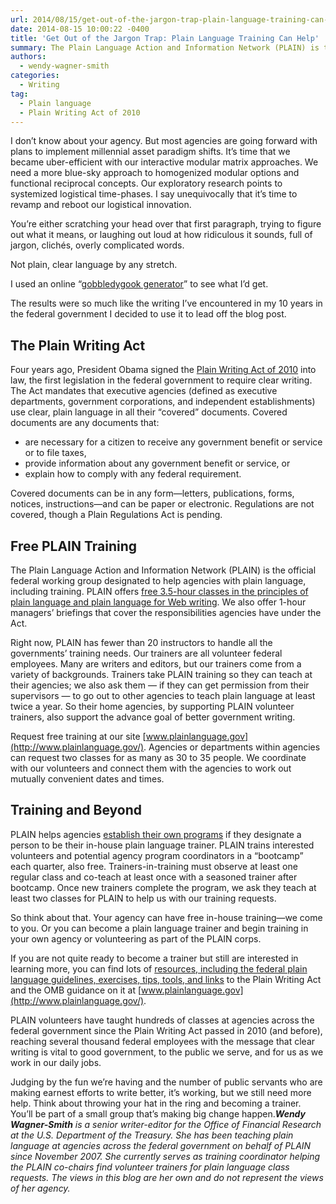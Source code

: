 ```yaml
---
url: 2014/08/15/get-out-of-the-jargon-trap-plain-language-training-can-help.md
date: 2014-08-15 10:00:22 -0400
title: 'Get Out of the Jargon Trap: Plain Language Training Can Help'
summary: The Plain Language Action and Information Network (PLAIN) is the official federal working group designated to help agencies with plain language, including training. PLAIN offers free 3.5-hour classes in the principles of plain language and plain language for Web writing.
authors:
  - wendy-wagner-smith
categories:
  - Writing
tag:
  - Plain language
  - Plain Writing Act of 2010
---
```


I don’t know about your agency. But most agencies are going forward with plans to implement millennial asset paradigm shifts. It&#8217;s time that we became uber-efficient with our interactive modular matrix approaches. We need a more blue-sky approach to homogenized modular options and functional reciprocal concepts. Our exploratory research points to systemized logistical time-phases. I say unequivocally that it&#8217;s time to revamp and reboot our logistical innovation.

You’re either scratching your head over that first paragraph, trying to figure out what it means, or laughing out loud at how ridiculous it sounds, full of jargon, clichés, overly complicated words.

Not plain, clear language by any stretch.

I used an online “[gobbledygook generator](http://www.plainenglish.co.uk/gobbledygook-generator.html)” to see what I’d get.

The results were so much like the writing I’ve encountered in my 10 years in the federal government I decided to use it to lead off the blog post.

## The Plain Writing Act

Four years ago, President Obama signed the [Plain Writing Act of 2010](http://www.gpo.gov/fdsys/pkg/PLAW-111publ274/pdf/PLAW-111publ274.pdf) into law, the first legislation in the federal government to require clear writing. The Act mandates that executive agencies (defined as executive departments, government corporations, and independent establishments) use clear, plain language in all their “covered” documents. Covered documents are any documents that:

  * are necessary for a citizen to receive any government benefit or service or to file taxes,
  * provide information about any government benefit or service, or
  * explain how to comply with any federal requirement.

Covered documents can be in any form—letters, publications, forms, notices, instructions—and can be paper or electronic. Regulations are not covered, though a Plain Regulations Act is pending.

## Free PLAIN Training

The Plain Language Action and Information Network (PLAIN) is the official federal working group designated to help agencies with plain language, including training. PLAIN offers [free 3.5-hour classes in the principles of plain language and plain language for Web writing](http://www.plainlanguage.gov/resources/take_training/freetraining.cfm). We also offer 1-hour managers’ briefings that cover the responsibilities agencies have under the Act.

Right now, PLAIN has fewer than 20 instructors to handle all the governments’ training needs. Our trainers are all volunteer federal employees. Many are writers and editors, but our trainers come from a variety of backgrounds. Trainers take PLAIN training so they can teach at their agencies; we also ask them — if they can get permission from their supervisors — to go out to other agencies to teach plain language at least twice a year. So their home agencies, by supporting PLAIN volunteer trainers, also support the advance goal of better government writing.

Request free training at our site [www.plainlanguage.gov](http://www.plainlanguage.gov/). Agencies or departments within agencies can request two classes for as many as 30 to 35 people. We coordinate with our volunteers and connect them with the agencies to work out mutually convenient dates and times.

## Training and Beyond

PLAIN helps agencies [establish their own programs](http://www.plainlanguage.gov/howto/tipsforstarting/index.cfm) if they designate a person to be their in-house plain language trainer. PLAIN trains interested volunteers and potential agency program coordinators in a “bootcamp” each quarter, also free. Trainers-in-training must observe at least one regular class and co-teach at least once with a seasoned trainer after bootcamp. Once new trainers complete the program, we ask they teach at least two classes for PLAIN to help us with our training requests.

So think about that. Your agency can have free in-house training—we come to you. Or you can become a plain language trainer and begin training in your own agency or volunteering as part of the PLAIN corps.

If you are not quite ready to become a trainer but still are interested in learning more, you can find lots of [resources, including the federal plain language guidelines, exercises, tips, tools, and links](http://www.plainlanguage.gov/resources/index.cfm) to the Plain Writing Act and the OMB guidance on it at [www.plainlanguage.gov](http://www.plainlanguage.gov/).

PLAIN volunteers have taught hundreds of classes at agencies across the federal government since the Plain Writing Act passed in 2010 (and before), reaching several thousand federal employees with the message that clear writing is vital to good government, to the public we serve, and for us as we work in our daily jobs.

Judging by the fun we’re having and the number of public servants who are making earnest efforts to write better, it’s working, but we still need more help. Think about throwing your hat in the ring and becoming a trainer. You’ll be part of a small group that’s making big change happen._**Wendy Wagner-Smith** is a senior writer-editor for the Office of Financial Research at the U.S. Department of the Treasury. She has been teaching plain language at agencies across the federal government on behalf of PLAIN since November 2007. She currently serves as training coordinator helping the PLAIN co-chairs find volunteer trainers for plain language class requests. The views in this blog are her own and do not represent the views of her agency._